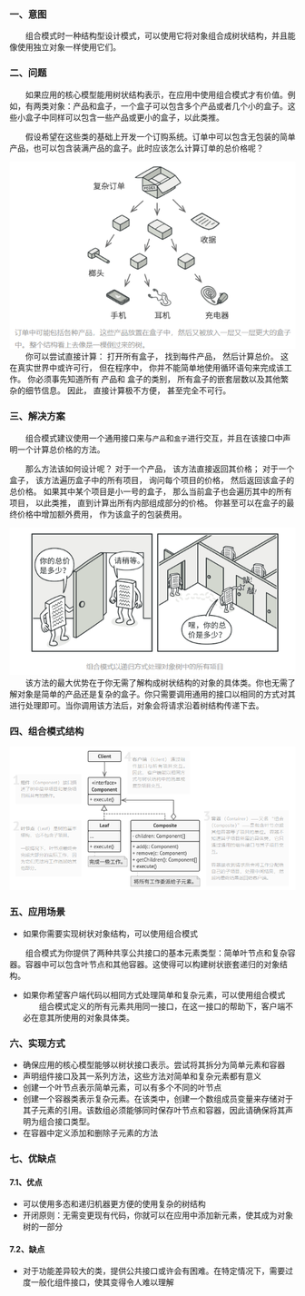 ### 一、意图
&ensp;&ensp;&ensp;&ensp;组合模式时一种结构型设计模式，可以使用它将对象组合成树状结构，并且能像使用独立对象一样使用它们。
### 二、问题
&ensp;&ensp;&ensp;&ensp;如果应用的核心模型能用树状结构表示，在应用中使用组合模式才有价值。例如，有两类对象：产品和盒子，一个盒子可以包含多个产品或者几个小的盒子。这些小盒子中同样可以包含一些产品或更小的盒子，以此类推。

&ensp;&ensp;&ensp;&ensp;假设希望在这些类的基础上开发一个订购系统。订单中可以包含无包装的简单产品，也可以包含装满产品的盒子。此时应该怎么计算订单的总价格呢？
<div align=center><img src="composite_pattern_question.png"></div>
&ensp;&ensp;&ensp;&ensp;你可以尝试直接计算： 打开所有盒子， 找到每件产品， 然后计算总价。 这在真实世界中或许可行， 但在程序中， 你并不能简单地使用循环语句来完成该工作。 你必须事先知道所有 产品和 盒子的类别， 所有盒子的嵌套层数以及其他繁杂的细节信息。 因此， 直接计算极不方便， 甚至完全不可行。

### 三、解决方案
&ensp;&ensp;&ensp;&ensp;组合模式建议使用一个通用接口来与`产品`和`盒子`进行交互，并且在该接口中声明一个计算总价格的方法。

&ensp;&ensp;&ensp;&ensp;那么方法该如何设计呢？ 对于一个产品， 该方法直接返回其价格； 对于一个盒子， 该方法遍历盒子中的所有项目， 询问每个项目的价格， 然后返回该盒子的总价格。 如果其中某个项目是小一号的盒子， 那么当前盒子也会遍历其中的所有项目， 以此类推， 直到计算出所有内部组成部分的价格。 你甚至可以在盒子的最终价格中增加额外费用， 作为该盒子的包装费用。
<div align=center><img src="composite_pattern_solution.png"></div>
&ensp;&ensp;&ensp;&ensp;该方法的最大优势在于你无需了解构成树状结构的对象的具体类。你也无需了解对象是简单的产品还是复杂的盒子。你只需要调用通用的接口以相同的方式对其进行处理即可。当你调用该方法后，对象会将请求沿着树结构传递下去。

### 四、组合模式结构
<div align=center><img src="composite_pattern_structure.png"></div>

### 五、应用场景
- 如果你需要实现树状对象结构，可以使用组合模式

&ensp;&ensp;&ensp;&ensp;组合模式为你提供了两种共享公共接口的基本元素类型：简单叶节点和复杂容器。容器中可以包含叶节点和其他容器。这使得可以构建树状嵌套递归的对象结构。

- 如果你希望客户端代码以相同方式处理简单和复杂元素，可以使用组合模式
&ensp;&ensp;&ensp;&ensp;组合模式定义的所有元素共用同一接口，在这一接口的帮助下，客户端不必在意其所使用的对象具体类。

### 六、实现方式
- 确保应用的核心模型能够以树状接口表示。尝试将其拆分为简单元素和容器
- 声明组件接口及其一系列方法，这些方法对简单和复杂元素都有意义
- 创建一个叶节点表示简单元素，可以有多个不同的叶节点
- 创建一个容器类表示复杂元素。在该类中，创建一个数组成员变量来存储对于其子元素的引用。该数组必须能够同时保存叶节点和容器，因此请确保将其声明为组合接口类型。
- 在容器中定义添加和删除子元素的方法

### 七、优缺点
#### 7.1、优点
- 可以使用多态和递归机器更方便的使用复杂的树结构
- 开闭原则：无需变更现有代码，你就可以在应用中添加新元素，使其成为对象树的一部分
#### 7.2、缺点
- 对于功能差异较大的类，提供公共接口或许会有困难。在特定情况下，需要过度一般化组件接口，使其变得令人难以理解